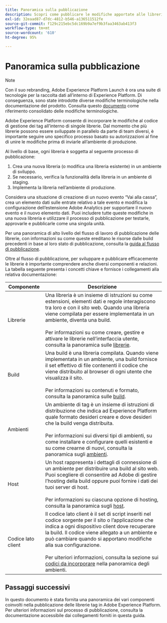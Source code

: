 ```yaml
---
title: Panoramica sulla pubblicazione
description: Scopri come pubblicare le modifiche apportate alle librerie dei codici di gestione dei tag in Adobe Experience Platform.
exl-id: 32eaad87-d7dc-4812-b546-a136511512fe
source-git-commit: f129c215ebc5dc169b9a7ef9b3faa3463ab413f3
workflow-type: tm+mt
source-wordcount: '610'
ht-degree: 95%

---
```


# Panoramica sulla pubblicazione

>[!NOTE]
>
>Con il suo rebranding, Adobe Experience Platform Launch è ora una suite di tecnologie per la raccolta dati all’interno di Experience Platform. Di conseguenza, sono state introdotte diverse modifiche terminologiche nella documentazione del prodotto. Consulta questo [documento](../../term-updates.md) come riferimento consolidato delle modifiche terminologiche.

Adobe Experience Platform consente di incorporare le modifiche al codice di gestione dei tag all’interno di singole librerie. Dal momento che più librerie possono essere sviluppate in parallelo da parte di team diversi, è importante seguire uno specifico processo basato su autorizzazioni al fine di unire le modifiche prima di inviarle all’ambiente di produzione.

Al livello di base, ogni libreria è soggetta al seguente processo di pubblicazione:

1. Crea una nuova libreria (o modifica una libreria esistente) in un ambiente di sviluppo.
1. Se necessario, verifica la funzionalità della libreria in un ambiente di staging.
1. Implementa la libreria nell’ambiente di produzione.

Considera una situazione di creazione di un nuovo evento “Vai alla cassa”, crea un elemento dati sulle entrate relativo a tale evento e modifica la configurazione dell’estensione Adobe Analytics per supportare il nuovo evento e il nuovo elemento dati. Puoi includere tutte queste modifiche in una nuova libreria e utilizzare il processo di pubblicazione per testarle, approvarle e pubblicarle come una singola unità.

Per una panoramica di alto livello del flusso di lavoro di pubblicazione delle librerie, con informazioni su come queste ereditano le risorse dalle build precedenti in base al loro stato di pubblicazione, consulta la [guida al flusso di pubblicazione](./publishing-flow.md).

Oltre al flusso di pubblicazione, per sviluppare e pubblicare efficacemente le librerie è importante comprendere anche diversi componenti e relazioni. La tabella seguente presenta i concetti chiave e fornisce i collegamenti alla relativa documentazione:

| Componente | Descrizione |
| --- | --- |
| Librerie | Una libreria è un insieme di istruzioni su come estensioni, elementi dati e regole interagiscono tra loro e con il sito web. Quando una libreria viene compilata per essere implementata in un ambiente, diventa una build.<br><br>Per informazioni su come creare, gestire e attivare le librerie nell’interfaccia utente, consulta la panoramica sulle [librerie](./libraries.md). |
| Build | Una build è una libreria compilata. Quando viene implementata in un ambiente, una build fornisce il set effettivo di file contenenti il codice che viene distribuito al browser di ogni utente che visualizza il sito.<br><br>Per informazioni su contenuti e formato, consulta la panoramica sulle [build](./builds.md). |
| Ambienti | Un ambiente di tag è un insieme di istruzioni di distribuzione che indica ad Experience Platform quale formato desideri creare e dove desideri che la build venga distribuita.<br><br>Per informazioni sui diversi tipi di ambienti, su come installare e configurare quelli esistenti e su come crearne di nuovi, consulta la panoramica sugli [ambienti](./environments.md). |
| Host | Un host rappresenta i dettagli di connessione di un ambiente per distribuire una build al sito web. Puoi scegliere di consentire ad Adobe di gestire l’hosting della build oppure puoi fornire i dati dei tuoi server di host.<br><br>Per informazioni su ciascuna opzione di hosting, consulta la panoramica sugli [host](./hosts/hosts-overview.md). |
| Codice lato client | Il codice lato client è il set di script inseriti nel codice sorgente per il sito o l’applicazione che indica a ogni dispositivo client dove recuperare la build. Il codice viene allegato a un ambiente e può cambiare quando si apportano modifiche alla sua configurazione.<br><br>Per ulteriori informazioni, consulta la sezione sui [codici da incorporare](./environments.md#embed-code) nella panoramica degli ambienti. |

## Passaggi successivi

In questo documento è stata fornita una panoramica dei vari componenti coinvolti nella pubblicazione delle librerie tag in Adobe Experience Platform. Per ulteriori informazioni sul processo di pubblicazione, consulta la documentazione accessibile dai collegamenti forniti in questa guida.
